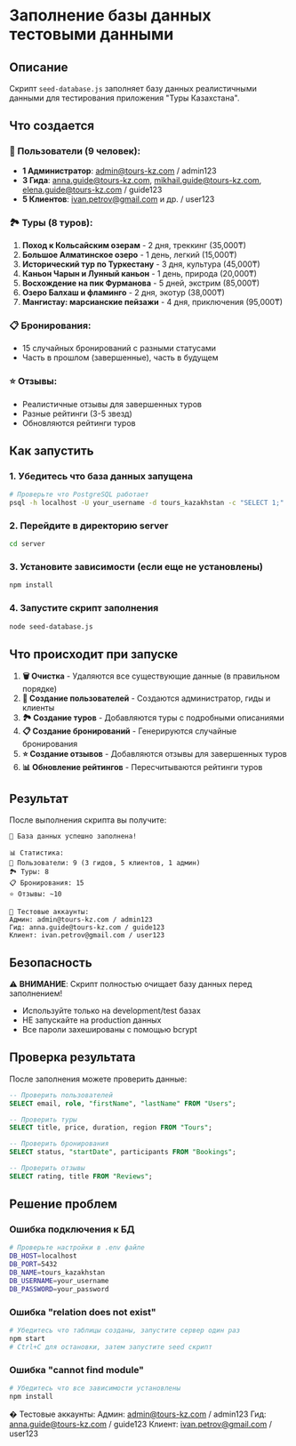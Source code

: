 # Заполнение базы данных тестовыми данными

## Описание
Скрипт `seed-database.js` заполняет базу данных реалистичными данными для тестирования приложения "Туры Казахстана".

## Что создается

### 👥 Пользователи (9 человек):
- **1 Администратор**: admin@tours-kz.com / admin123
- **3 Гида**: anna.guide@tours-kz.com, mikhail.guide@tours-kz.com, elena.guide@tours-kz.com / guide123
- **5 Клиентов**: ivan.petrov@gmail.com и др. / user123

### 🏞️ Туры (8 туров):
1. **Поход к Кольсайским озерам** - 2 дня, треккинг (35,000₸)
2. **Большое Алматинское озеро** - 1 день, легкий (15,000₸)
3. **Исторический тур по Туркестану** - 3 дня, культура (45,000₸)
4. **Каньон Чарын и Лунный каньон** - 1 день, природа (20,000₸)
5. **Восхождение на пик Фурманова** - 5 дней, экстрим (85,000₸)
6. **Озеро Балхаш и фламинго** - 2 дня, экотур (38,000₸)
7. **Мангистау: марсианские пейзажи** - 4 дня, приключения (95,000₸)

### 📋 Бронирования:
- 15 случайных бронирований с разными статусами
- Часть в прошлом (завершенные), часть в будущем

### ⭐ Отзывы:
- Реалистичные отзывы для завершенных туров
- Разные рейтинги (3-5 звезд)
- Обновляются рейтинги туров

## Как запустить

### 1. Убедитесь что база данных запущена
```bash
# Проверьте что PostgreSQL работает
psql -h localhost -U your_username -d tours_kazakhstan -c "SELECT 1;"
```

### 2. Перейдите в директорию server
```bash
cd server
```

### 3. Установите зависимости (если еще не установлены)
```bash
npm install
```

### 4. Запустите скрипт заполнения
```bash
node seed-database.js
```

## Что происходит при запуске

1. **🗑️ Очистка** - Удаляются все существующие данные (в правильном порядке)
2. **👥 Создание пользователей** - Создаются администратор, гиды и клиенты
3. **🏞️ Создание туров** - Добавляются туры с подробными описаниями
4. **📋 Создание бронирований** - Генерируются случайные бронирования
5. **⭐ Создание отзывов** - Добавляются отзывы для завершенных туров
6. **📊 Обновление рейтингов** - Пересчитываются рейтинги туров

## Результат

После выполнения скрипта вы получите:
```
🎉 База данных успешно заполнена!

📊 Статистика:
👥 Пользователи: 9 (3 гидов, 5 клиентов, 1 админ)
🏞️ Туры: 8
📋 Бронирования: 15
⭐ Отзывы: ~10

🔑 Тестовые аккаунты:
Админ: admin@tours-kz.com / admin123
Гид: anna.guide@tours-kz.com / guide123
Клиент: ivan.petrov@gmail.com / user123
```

## Безопасность

⚠️ **ВНИМАНИЕ**: Скрипт полностью очищает базу данных перед заполнением!

- Используйте только на development/test базах
- НЕ запускайте на production данных
- Все пароли захешированы с помощью bcrypt

## Проверка результата

После заполнения можете проверить данные:

```sql
-- Проверить пользователей
SELECT email, role, "firstName", "lastName" FROM "Users";

-- Проверить туры
SELECT title, price, duration, region FROM "Tours";

-- Проверить бронирования
SELECT status, "startDate", participants FROM "Bookings";

-- Проверить отзывы
SELECT rating, title FROM "Reviews";
```

## Решение проблем

### Ошибка подключения к БД
```bash
# Проверьте настройки в .env файле
DB_HOST=localhost
DB_PORT=5432
DB_NAME=tours_kazakhstan
DB_USERNAME=your_username
DB_PASSWORD=your_password
```

### Ошибка "relation does not exist"
```bash
# Убедитесь что таблицы созданы, запустите сервер один раз
npm start
# Ctrl+C для остановки, затем запустите seed скрипт
```

### Ошибка "cannot find module"
```bash
# Убедитесь что все зависимости установлены
npm install
``` 
� Тестовые аккаунты:
Админ: admin@tours-kz.com / admin123
Гид: anna.guide@tours-kz.com / guide123
Клиент: ivan.petrov@gmail.com / user123